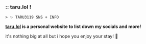 ### :: taru.lol !
`> ✨ TARU3119 SNS + INFO`

**[taru.lol](https://taru.lol/) is a personal website to list down my socials and more!**
  
it's nothing big at all but i hope you enjoy your stay! 🌻

